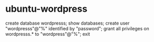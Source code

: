 # ubuntu-wordpress

create database wordpresss;
show databases;
create user "wordpresss"@"%" identified by "password";
grant all privileges on wordpresss.* to "wordpress"@"%";
exit
